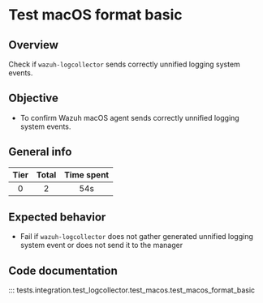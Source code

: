 # Test macOS format basic
## Overview 

Check if `wazuh-logcollector` sends correctly unnified logging system events.

## Objective

- To confirm Wazuh macOS agent sends correctly unnified logging system events.

## General info

|Tier | Total | Time spent |
| :--:| :--:  | :--:       |
| 0   |    2 |    54s  |


## Expected behavior

- Fail if `wazuh-logcollector` does not gather generated unnified logging system event or does not send it to the manager

## Code documentation

::: tests.integration.test_logcollector.test_macos.test_macos_format_basic
